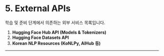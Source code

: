 # 5. External APIs

학습 및 준비 단계에서 의존하는 외부 서비스 목록입니다.

1. **Hugging Face Hub API (Models & Tokenizers)**
2. **Hugging Face Datasets API**
3. **Korean NLP Resources (KoNLPy, AIHub 등)**

---

